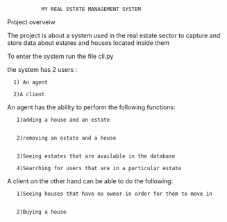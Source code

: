                MY REAL ESTATE MANAGEMENT SYSTEM


Project overveiw

The project is about a system used in the real estate sector to capture and store data about estates and houses located inside them

To enter the system run the file cli.py

the system has 2 users :

      1) An agent

      2)A client


An agent has the ability to perform the following functions:

       1)adding a house and an estate


       2)removing an estate and a house


       3)Seeing estates that are available in the database

       4)Searching for users that are in a particular estate 


A client on the other hand can be able to do the following:


       1)Seeing houses that have no owner in order for them to move in


       2)Buying a house



